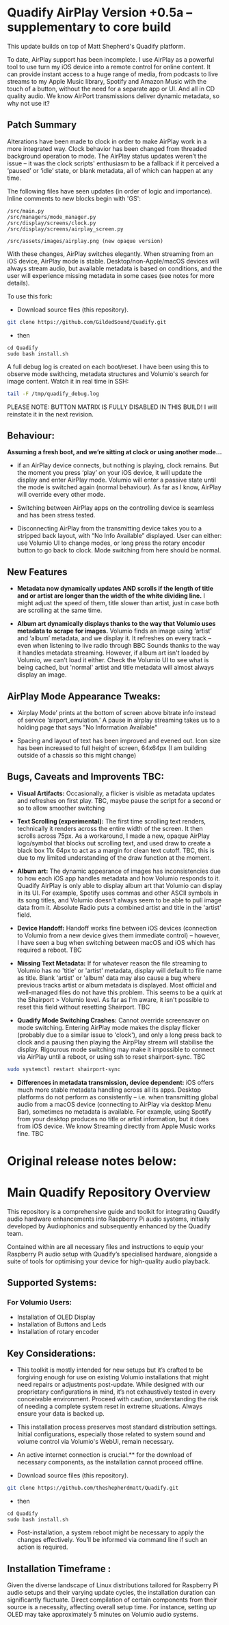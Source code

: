 # Quadify AirPlay Version +0.5a – supplementary to core build

This update builds on top of Matt Shepherd's Quadify platform. 

To date, AirPlay support has been incomplete. I use AirPlay as a powerful tool to use turn my iOS device into a remote control for online content. It can provide instant access to a huge range of media, from podcasts to live streams to my Apple Music library, Spotify and Amazon Music with the touch of a button, without the need for a separate app or UI. And all in CD quality audio. We know AirPort transmissions deliver dynamic metadata, so why not use it?

## Patch Summary

Alterations have been made to clock in order to make AirPlay work in a more integrated way. Clock behavior has been changed from threaded background operation to mode. The AirPlay status updates weren’t the issue – it was the clock scripts' enthusiasm to be a fallback if it perceived a ‘paused’ or ‘idle’ state, or blank metadata, all of which can happen at any time.

The following files have seen updates (in order of logic and importance). Inline comments to new blocks begin with 'GS':

```
/src/main.py
/src/managers/mode_manager.py
/src/display/screens/clock.py
/src/display/screens/airplay_screen.py

/src/assets/images/airplay.png (new opaque version)
```

With these changes, AirPlay switches elegantly. When streaming from an iOS device, AirPlay mode is stable. Desktop/non-Apple/macOS devices will always stream audio, but available metadata is based on conditions, and the user will experience missing metadata in some cases (see notes for more details).

To use this fork:

* Download source files (this repository).
```bash
git clone https://github.com/GildedSound/Quadify.git
```

* then
```
cd Quadify
sudo bash install.sh
```

A full debug log is created on each boot/reset. I have been using this to observe mode swithcing, metadata structures and Volumio's search for image content. Watch it in real time in SSH:

```bash
tail -F /tmp/quadify_debug.log
```

PLEASE NOTE: BUTTON MATRIX IS FULLY DISABLED IN THIS BUILD! I will reinstate it in the next revision.


## Behaviour: 

**Assuming a fresh boot, and we’re sitting at clock or using another mode…**

* if an AirPlay device connects, but nothing is playing, clock remains. But the moment you press ‘play’ on your iOS device, it will update the display and enter AirPlay mode. Volumio will enter a passive state until the mode is switched again (normal behaviour). As far as I know, AirPlay will override every other mode.

* Switching between AirPlay apps on the controlling device is seamless and has been stress tested.  

* Disconnecting AirPlay from the transmitting device takes you to a stripped back layout, with “No Info Available” displayed. User can either: use Volumio UI to change modes, or long press the rotary encoder button to go back to clock. Mode switching from here should be normal.

## New Features

* **Metadata now dynamically updates AND scrolls if the length of title and or artist are longer than the width of the white dividing line.** I might adjust the speed of them, title slower than artist, just in case both are scrolling at the same time.

* **Album art dynamically displays thanks to the way that Volumio uses metadata to scrape for images.** Volumio finds an image using ‘artist’ and ‘album’ metadata, and we display it. It refreshes on every track – even when listening to live radio through BBC Sounds thanks to the way it handles metadata streaming. However, if album art isn't loaded by Volumio, we can't load it either. Check the Volumio UI to see what is being cached, but 'normal' artist and title metadata will almost always display an image.

## AirPlay Mode Appearance Tweaks: 

* ‘Airplay Mode’ prints at the bottom of screen above bitrate info instead of service ‘airport_emulation.’ A pause in airplay streaming takes us to a holding page that says "No Information Available"

* Spacing and layout of text has been improved and evened out. Icon size has been increased to full height of screen, 64x64px (I am building outside of a chassis so this might change)

## Bugs, Caveats and Improvents TBC:

* **Visual Artifacts:** Occasionally, a flicker is visible as metadata updates and refreshes on first play. TBC, maybe pause the script for a second or so to allow smoother switching

* **Text Scrolling (experimental):** The first time scrolling text renders, technically it renders across the entire width of the screen. It then scrolls across 75px. As a workaround, I made a new, opaque AirPlay logo/symbol that blocks out scrolling text, and used draw to create a black box 11x 64px to act as a margin for clean text cutoff. TBC, this is due to my limited understanding of the draw function at the moment.

* **Album art:** The dynamic appearance of images has inconsistencies due to how each iOS app handles metadata and how Volumio responds to it. Quadify AirPlay is only able to display album art that Volumio can display in its UI. For example, Spotify uses commas and other ASCII symbols in its song titles, and Volumio doesn't always seem to be able to pull image data from it. Absolute Radio puts a combined artist and title in the 'artist' field. 

* **Device Handoff:** Handoff works fine between iOS devices (connection to Volumio from a new device gives them immediate control) – however, I have seen a bug when switching between macOS and iOS which has required a reboot. TBC

* **Missing Text Metadata:** If for whatever reason the file streaming to Volumio has no 'title' or 'artist' metadata, display will default to file name as title. Blank 'artist' or 'album' data may also cause a bug where previous tracks artist or album metadata is displayed. Most official and well-managed files do not have this problem. This seems to be a quirk at the Shairport > Volumio level. As far as I'm aware, it isn't possible to reset this field without resetting Shairport. TBC

* **Quadify Mode Switching Crashes:** Cannot override screensaver on mode switching. Entering AirPlay mode makes the display flicker (probably due to a similar issue to 'clock'), and only a long press back to clock and a pausing then playing the AirpPlay stream will stabilise the display. Rigourous mode switching may make it impossible to connect via AirPlay until a reboot, or using ssh to reset shairport-sync. TBC

```bash
sudo systemctl restart shairport-sync
```

* **Differences in metadata transmission, device dependent:** iOS offers much more stable metadata handling across all its apps. Desktop platforms do not perform as consistently – i.e. when transmitting global audio from a macOS device (connecting to AirPlay via desktop Menu Bar), sometimes no metadata is available. For example, using Spotify from your desktop produces no title or artist information, but it does from iOS device. We know Streaming directly from Apple Music works fine. TBC

# Original release notes below:

# Main Quadify Repository Overview
This repository is a comprehensive guide and toolkit for integrating Quadify audio hardware enhancements into Raspberry Pi audio systems, initially developed by Audiophonics and subsequently enhanced by the Quadify team.

Contained within are all necessary files and instructions to equip your Raspberry Pi audio setup with Quadify’s specialised hardware, alongside a suite of tools for optimising your device for high-quality audio playback.

## Supported Systems: 
  
### For Volumio Users:
* Installation of OLED Display
* Installation of Buttons and Leds
* Installation of rotary encoder

## Key Considerations:
* This toolkit is mostly intended for new setups but it’s crafted to be forgiving enough for use on existing Volumio installations that might need repairs or adjustments post-update. While designed with our proprietary configurations in mind, it’s not exhaustively tested in every conceivable environment. Proceed with caution, understanding the risk of needing a complete system reset in extreme situations. Always ensure your data is backed up.

* This installation process preserves most standard distribution settings. Initial configurations, especially those related to system sound and volume control via Volumio's WebUi, remain necessary. 

* An active internet connection is crucial.** for the download of necessary components, as the installation cannot proceed offline.

* Download source files (this repository).
```bash
git clone https://github.com/theshepherdmatt/Quadify.git
```

* then
```
cd Quadify
sudo bash install.sh
```

* Post-installation, a system reboot might be necessary to apply the changes effectively. You’ll be informed via command line if such an action is required.

## Installation Timeframe :
Given the diverse landscape of Linux distributions tailored for Raspberry Pi audio setups and their varying update cycles, the installation duration can significantly fluctuate. Direct compilation of certain components from their source is a necessity, affecting overall setup time. For instance, setting up OLED may take approximately 5 minutes on Volumio audio systems.
